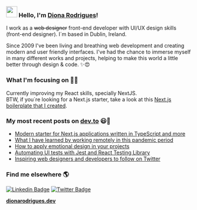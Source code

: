 ### <img src="https://media.giphy.com/media/hvRJCLFzcasrR4ia7z/giphy.gif" width="30px"> Hello, I'm [Diona Rodrigues](https://www.dionarodrigues.dev/about)!

I work as a ~~web designer~~ front-end developer with UI/UX design skills (front-end designer). I´m based in Dublin, Ireland.

Since 2009 I've been living and breathing web development and creating modern and user friendly interfaces. I've had the chance to immerse myself in many different works and projects, helping to make this world a little better through design & code. ✨😍

### What I'm focusing on 👨‍💻

Currently improving my React skills, specially NextJS.<br />
BTW, if you´re looking for a Next.js starter, take a look at this [Next.js boilerplate that I created](https://github.com/dionarodrigues/nextjs-typescript-starter).

### My most recent posts on [dev.to](https://dev.to/dionarodrigues) 😃🧾
<!-- BLOG-POST-LIST:START -->
- [Modern starter for Next.js applications written in TypeScript and more](https://dev.to/dionarodrigues/modern-starter-for-next-js-applications-written-in-typescript-and-more-224d)
- [What I have learned by working remotely in this pandemic period](https://dev.to/dionarodrigues/what-i-have-learned-by-working-remotely-in-this-pandemic-period-2ehm)
- [How to apply emotional design in your projects](https://dev.to/dionarodrigues/how-to-apply-emotional-design-in-your-projects-798)
- [Automating UI tests with Jest and React Testing Library](https://dev.to/dionarodrigues/automating-ui-tests-with-jest-and-react-testing-library-28fb)
- [Inspiring web designers and developers to follow on Twitter](https://dev.to/dionarodrigues/inspiring-web-designers-and-developers-to-follow-on-twitter-2p84)
<!-- BLOG-POST-LIST:END -->

### Find me elsewhere 🌎

[![Linkedin Badge](https://img.shields.io/badge/-LinkedIn-blue?style=flat-square&logo=Linkedin&logoColor=white&link=https://www.linkedin.com/in/harshkumarkhatri/)](https://www.linkedin.com/in/dionarodrigues/)  [![Twitter Badge](https://img.shields.io/badge/-Twitter-1ca0f1?style=flat-square&labelColor=1ca0f1&logo=twitter&logoColor=white&link=https://twitter.com/_diogorodrigues)](https://twitter.com/_dionarodrigues)


**[dionarodrigues.dev](https://www.dionarodrigues.dev/)**
